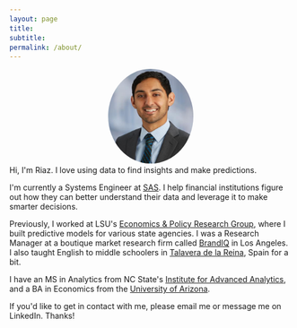 ```yaml
---
layout: page
title: 
subtitle:
permalink: /about/
---
```



<center><img src="/img/riazhedayati.jpg" alt="Riaz Hedayati" style="border-radius: 50%; width: 30%; height: 30%"></center>
Hi, I'm Riaz. I love using data to find insights and make predictions.

I'm currently a Systems Engineer at [SAS](http://www.sas.com/en_us/home.html). I help financial institutions figure out how they can better understand their data and leverage it to make smarter decisions.

Previously, I worked at LSU's [Economics & Policy Research Group](https://business.lsu.edu/Economics-and-Policy-Research-Group/Pages/Economics-and-Policy-Research-Group.aspx), where I built predictive models for various state agencies. I was a Research Manager at a boutique market research firm called [BrandIQ](http://www.brandiq.biz/) in Los Angeles. I also taught English to middle schoolers in [Talavera de la Reina](https://en.wikipedia.org/wiki/Talavera_de_la_Reina), Spain for a bit.

I have an MS in Analytics from NC State's [Institute for Advanced Analytics](http://analytics.ncsu.edu), and a BA in Economics from the [University of Arizona](http://www.arizona.edu).

If you'd like to get in contact with me, please email me or message me on LinkedIn. Thanks!
